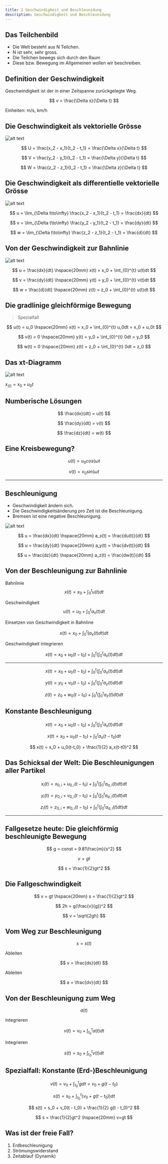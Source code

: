```yaml
---
title: 2 Geschwindigkeit und Beschleunidung
description: Geschwindigkeit und Beschleunidung
---
```


## Das Teilchenbild

- Die Welt besteht aus N Teilchen.
- N ist sehr, sehr gross.
- Die Teilchen bewegs sich durch den Raum
- Diese bzw. Bewegung im Allgemeinen wollen wir beschreiben.

## Definition der Geschwindigkeit

Geschwindigkeit ist der in einer Zeitspanne zurückgelegte Weg.

$$
v = \frac{\Delta s}{\Delta t}
$$

Einheiten: m/s, km/h

## Die Geschwindigkeit als vektorielle Grösse

![alt text](image.png)

$$
U = \frac{x_2 - x_1}{t_2 - t_1} = \frac{\Delta x}{\Delta t}
$$

$$
V = \frac{y_2 - y_1}{t_2 - t_1} = \frac{\Delta y}{\Delta t}
$$

$$
W = \frac{z_2 - z_1}{t_2 - t_1} = \frac{\Delta z}{\Delta t}
$$

## Die Geschwindigkeit als differentielle vektorielle Grösse

![alt text](image.png)

$$
u = \lim_{\Delta t\to\infty} \frac{x_2 - x_1}{t_2 - t_1} = \frac{dx}{dt}
$$

$$
v = \lim_{\Delta t\to\infty} \frac{y_2 - y_1}{t_2 - t_1} = \frac{dy}{dt}
$$

$$
w = \lim_{\Delta t\to\infty} \frac{z_2 - z_1}{t_2 - t_1} = \frac{d}{dt}
$$

## Von der Geschwindigkeit zur Bahnlinie

![alt text](image.png)

$$
u = \frac{dx}{dt} \hspace{20mm} x(t) = x_0 + \int_{0}^{t} u(t)dt
$$

$$
v = \frac{dy}{dt} \hspace{20mm} y(t) = y_0 + \int_{0}^{t} v(t)dt
$$

$$
w = \frac{d}{dt} \hspace{20mm} z(t) = z_0 + \int_{0}^{t} u(t)dt
$$

## Die gradlinige gleichförmige Bewegung
> Spezialfall

$$
u(t) = u_0 \hspace{20mm} x(t) = x_0 + \int_{0}^{t} u_0dt = x_0 + u_0t
$$

$$
v(t) = 0 \hspace{20mm} y(t) = y_0 + \int_{0}^{t} 0dt = y_0
$$

$$
w(t) = 0 \hspace{20mm} z(t) = z_0 + \int_{0}^{t} 0dt = z_0
$$

## Das xt-Diagramm

![alt text](image-1.png)

$x_(t) = x_0 + u_0t$

## Numberische Lösungen 

$$
\frac{dx}{dt} = u(t)
$$

$$
\frac{dy}{dt} = v(t)
$$

$$
\frac{dz}{dt} = w(t)
$$

## Eine Kreisbewegung?

$$
u(t) = u_0 cos(\omega t
$$

$$
v(t) = v_0 sin(\omega t
$$

---

## Beschleunigung

- Geschwindigkeit ändern sich.
- Die Geschwindigkeitsänderung pro Zeit ist die Beschleunigung.
- Bremsen ist eine negative Beschleunigung.

![alt text](image.png)

$$
u = \frac{dx}{dt} \hspace{20mm} a_x(t) = \frac{du(t)}{dt}
$$

$$
u = \frac{dy}{dt} \hspace{20mm} a_y(t) = \frac{dv(t)}{dt}
$$

$$
u = \frac{dz}{dt} \hspace{20mm} a_z(t) = \frac{dw(t)}{dt}
$$

## Von der Beschleunigung zur Bahnlinie

Bahnlinie
$$
x(t) = x_0 + \int_{0}^{t} u(t)dt
$$

Geschwindigkeit
$$
u(t) = u_0 + \int_{0}^{t} a_x(t)dt 
$$

Einsetzen von Geschwindigkeit in Bahnline

$$
x(t) = x_0 + \int_{0}^{t} (a_x(t)dt)dt
$$

Geschwindigkeit integrieren

$$
x(t) = x_0 + u_0(t-t_0)+ \int_{0}^{t} (\int_{0}^{t} a_x(t)dt)dt 
$$

---

$$
x(t) = x_0 + u_0(t-t_0)+ \int_{0}^{t} (\int_{0}^{t} a_x(t)dt)dt 
$$

$$
y(t) = y_0 + v_0(t-t_0)+ \int_{0}^{t} (\int_{0}^{t} a_y(t)dt)dt 
$$

$$
z(t) = z_0 + w_0(t-t_0)+ \int_{0}^{t} (\int_{0}^{t} a_z(t)dt)dt 
$$

## Konstante Beschleunigung

$$
x(t) = x_0 + u_0(t-t_0)+ \int_{0}^{t} (\int_{0}^{t} a_x(t)dt)dt 
$$

$$
x(t) = x_0 + u_0(t-t_0)+ \int_{0}^{t} a_x(t-t_0)dt
$$

$$
x(t) = x_0 + u_0(t-t_0) + \frac{1}{2} a_x(t-t0)^2
$$

## Das Schicksal der Welt: Die Beschleunigungen aller Partikel

$$
x_i(t) = x_{0,i} + u_{0,i} (t - t_0) + \int_{0}^{t}(\int_{0}^{t} a_{a,i}(t)dt)dt
$$

$$
y_i(t) = y_{0,i} + v_{0,i} (t - t_0) + \int_{0}^{t}(\int_{0}^{t} a_{a,i}(t)dt)dt
$$

$$
z_i(t) = z_{0,i} + w_{0,i} (t - t_0) + \int_{0}^{t}(\int_{0}^{t} a_{a,i}(t)dt)dt
$$

---

## Fallgesetze heute: Die gleichförmig beschleunigte Bewegung

$$
g = const = 9.81\frac{m}{s^2} 
$$

$$
v = gt
$$

$$
s = \frac{1}{2}gt^2
$$

## Die Fallgeschwindigkeit

$$
v = gt \hspace{20mm} s = \frac{1}{2}gt^2
$$

$$
2h = g(\frac{v}{g})^2
$$

$$
v = \sqrt{2gh}
$$

## Vom Weg zur Beschleunigung

$$
s = s(t)
$$

Ableiten

$$
v = \frac{ds}{dt}
$$

Ableiten

$$
a = \frac{dv}{dt}
$$

## Von der Beschleunigung zum Weg

$$
a(t)
$$

Integrieren

$$
v(t) = v_0 + \int_{t_0}^{t} a(t) dt
$$

Integrieren

$$
s(t) = s_0 + \int_{t_0}^{t} v(t) dt
$$

## Spezialfall: Konstante (Erd-)Beschleunigung

$$
v(t) = v_0 + \int_{t_0}^{t} gdt = v_0 + g(t-t_0)
$$

$$
s(t) = s_0 + \int_{t_0}^{t} (v_0 + g(t - t_0)) dt
$$

$$
s(t) = s_0 + v_0(t - t_0) + \frac{1}{2} g(t - t_0)^2
$$

$$
s = \frac{1}{2}gt^2 \hspace{20mm} v=gt
$$

## Was ist der freie Fall?

1. Erdbeschleunigung
2. Strömungswiderstand
3. Zeitablauf (Dynamik)